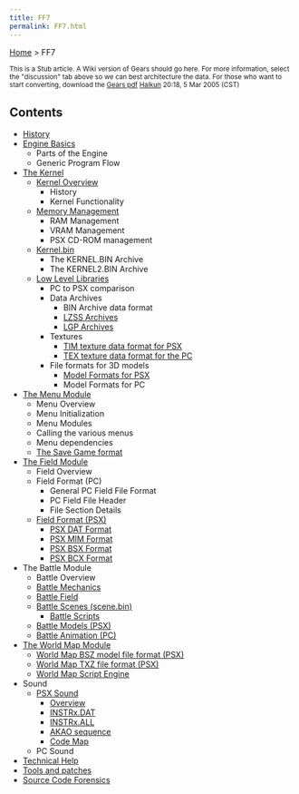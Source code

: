 ```yaml
---
title: FF7
permalink: FF7.html
---
```


[Home](Main%20Page.md) > FF7

<small> This is a Stub article. A Wiki version of Gears should go here.
For more information, select the "discussion" tab above so we can best
architecture the data. For those who want to start converting, download
the [Gears pdf][] [Halkun][] 20:18, 5 Mar 2005 (CST) </small>

  

## Contents

-   [History][]
-   [Engine Basics][]
    -   Parts of the Engine
    -   Generic Program Flow
-   [The Kernel][]
    -   [Kernel Overview][]
        -   History
        -   Kernel Functionality
    -   [Memory Management][]
        -   RAM Management
        -   VRAM Management
        -   PSX CD-ROM management
    -   [Kernel.bin][]
        -   The KERNEL.BIN Archive
        -   The KERNEL2.BIN Archive
    -   [Low Level Libraries][]
        -   PC to PSX comparison
        -   Data Archives
            -   BIN Archive data format
            -   [LZSS Archives][]
            -   [LGP Archives][]
        -   Textures
            -   [TIM texture data format for PSX][]
            -   [TEX texture data format for the PC][]
        -   File formats for 3D models
            -   [Model Formats for PSX][]
            -   Model Formats for PC
-   [The Menu Module][]
    -   Menu Overview
    -   Menu Initialization
    -   Menu Modules
    -   Calling the various menus
    -   Menu dependencies
    -   [The Save Game format][]
-   [The Field Module][]
    -   Field Overview
    -   Field Format (PC)
        -   General PC Field File Format
        -   PC Field File Header
        -   File Section Details
    -   [Field Format (PSX)][]
        -   [PSX DAT Format][]
        -   [PSX MIM Format][]
        -   [PSX BSX Format][]
        -   [PSX BCX Format][]
-   The Battle Module
    -   Battle Overview
    -   [Battle Mechanics][]
    -   [Battle Field][]
    -   [Battle Scenes (scene.bin)][]
        -   [Battle Scripts][]
    -   [Battle Models (PSX)][]
    -   [Battle Animation (PC)][]
-   [The World Map Module][]
    -   [World Map BSZ model file format (PSX)][]
    -   [World Map TXZ file format (PSX)][]
    -   [World Map Script Engine][]
-   Sound
    -   [PSX Sound][]
        -   [Overview][]
        -   [INSTRx.DAT][]
        -   [INSTRx.ALL][]
        -   [AKAO sequence][]
        -   [Code Map][]
    -   PC Sound
-   [Technical Help][]
-   [Tools and patches][]
-   [Source Code Forensics][]

  [Gears pdf]: https://wiki.ffrtt.ru/gears.pdf
  [Halkun]: User:Halkun.md "wikilink"
  [History]: FF7/History.md "wikilink"
  [Engine Basics]: FF7/Engine%20basics.md "wikilink"
  [The Kernel]: FF7/Kernel.md "wikilink"
  [Kernel Overview]: FF7/Kernel/Overview.md "wikilink"
  [Memory Management]: FF7/Kernel/Memory%20management.md "wikilink"
  [Kernel.bin]: FF7/Kernel/Kernel.bin.md "wikilink"
  [Low Level Libraries]: FF7/Kernel/Low%20level%20libraries.md "wikilink"
  [LZSS Archives]: FF7/LZSS%20format.md "wikilink"
  [LGP Archives]: FF7/LGP%20format.md "wikilink"
  [TIM texture data format for PSX]: PSX/TIM%20format.md "wikilink"
  [TEX texture data format for the PC]: FF7/TEX%20format.md "wikilink"
  [Model Formats for PSX]: FF7/Kernel/Low%20level%20libraries.md#Model%20formats%20for%20PSX
    "wikilink"
  [The Menu Module]: FF7/Menu%20Module.md "wikilink"
  [The Save Game format]: FF7/Savemap.md "wikilink"
  [The Field Module]: FF7/Field%20Module.md "wikilink"
  [Field Format (PSX)]: FF7/Field%20Module.md#Field%20Format%20.28PSX.29
    "wikilink"
  [PSX DAT Format]: FF7/Field%20Module.md#PSX%20DAT%20Format "wikilink"
  [PSX MIM Format]: FF7/Field%20Module.md#PSX%20MIM%20Format "wikilink"
  [PSX BSX Format]: FF7/Field%20Module.md#PSX%20BSX%20Format "wikilink"
  [PSX BCX Format]: FF7/Field%20Module.md#PSX%20BCX%20Format "wikilink"
  [Battle Mechanics]: FF7/Battle/Battle%20Mechanics.md "wikilink"
  [Battle Field]: FF7/Battle/Battle%20Field.md "wikilink"
  [Battle Scenes (scene.bin)]: FF7/Battle/Battle%20Scenes.md "wikilink"
  [Battle Scripts]: FF7/Battle/Battle%20Scenes/Battle%20Script.md "wikilink"
  [Battle Models (PSX)]: FF7/Playstation%20Battle%20Model%20Format.md "wikilink"
  [Battle Animation (PC)]: FF7/Battle/Battle%20Animation%20(PC).md "wikilink"
  [The World Map Module]: FF7/WorldMap%20Module.md "wikilink"
  [World Map BSZ model file format (PSX)]: FF7/World%20Map/BSZ.md "wikilink"
  [World Map TXZ file format (PSX)]: FF7/World%20Map/TXZ.md "wikilink"
  [World Map Script Engine]: FF7/WorldMap%20Module/Script.md "wikilink"
  [PSX Sound]: FF7/PSX/PSX%20Sound.md "wikilink"
  [Overview]: FF7/PSX/Sound/Overview.md "wikilink"
  [INSTRx.DAT]: FF7/PSX/Sound/INSTRx.DAT.md "wikilink"
  [INSTRx.ALL]: FF7/PSX/Sound/INSTRx.ALL.md "wikilink"
  [AKAO sequence]: FF7/PSX/Sound/AKAO%20sequence.md "wikilink"
  [Code Map]: FF7/PSX/Sound/Code%20Map.md "wikilink"
  [Technical Help]: FF7/Technical.md "wikilink"
  [Tools and patches]: FF7/Technical/Customising.md "wikilink"
  [Source Code Forensics]: FF7/Technical/Source.md "wikilink"
